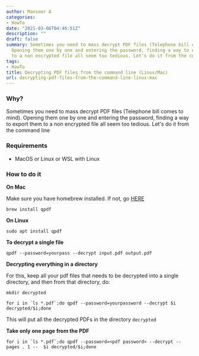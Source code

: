 ```yaml
---
author: Mansoor A
categories:
- HowTo
date: "2021-03-06T04:46:51Z"
description: ""
draft: false
summary: Sometimes you need to mass decrypt PDF files (Telephone bill comes to mind).
  Opening them one by one and entering the password, finding a way to export them
  to a non encrypted file all seem too tedious. Let's do it from the command line
tags:
- HowTo
title: Decrypting PDF files from the command line (Linux/Mac)
url: decrypting-pdf-files-from-the-command-line-linux-mac
---
```



### Why?

Sometimes you need to mass decrypt PDF files (Telephone bill comes to mind). Opening them one by one and entering the password, finding a way to export them to a non encrypted file all seem too tedious. Let's do it from the command line

### Requirements

* MacOS or Linux or WSL with Linux

### How to do it

**On Mac**

Make sure you have homebrew installed. If not, go [HERE](https://brew.sh/)

```
brew install qpdf

```

**On Linux**

```
sudo apt install qpdf
```



**To decrypt a single file**

```
qpdf --password=yourpass --decrypt input.pdf output.pdf
```

**Decrypting everything in a directory**

For this, keep all your pdf files that needs to be decrypted into a single directory, and then from that directory, do:

```
mkdir decrypted

for i in `ls *.pdf`;do qpdf --password=yourpassword --decrypt $i decrypted/$i;done
```

This will put all the decrypted PDFs in the directory `decrypted`

**Take only one page from the PDF**

```
for i in `ls *.pdf`;do qpdf --password=<pdf password> --decrypt --pages . 1 --  $i decrypted/$i;done
```



